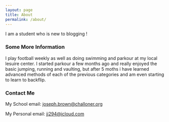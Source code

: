 ```yaml
---
layout: page
title: About
permalink: /about/
---
```

I am a student who is new to blogging !

### Some More Information

I play football weekly as well as doing swimming and parkour at my local lesuire center.
I started parkour a few months ago and really enjoyed the basic jumping, running and vaulting, but after 5 moths i have learned advanced methods of each of the previous categories and am even starting to learn to backflip.

### Contact Me 

My School email: joseph.brown@challoner.org




My Personal email: jj294@icloud.com
